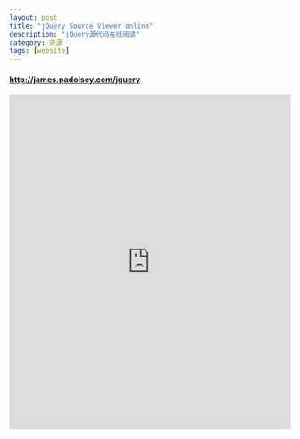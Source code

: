 ```yaml
---
layout: post
title: "jQuery Source Viewer online"
description: "jQuery源代码在线阅读"
category: 资源
tags: [website]
---
```


<a href="http://james.padolsey.com/jquery" target="_blank"><h4>http://james.padolsey.com/jquery</h4></a>   

<div style="width: 100%;height: 600px; overflow: hidden">
    <iframe src="http://james.padolsey.com/jquery" width="100%" height="100%" frameborder="0"></iframe>
</div>